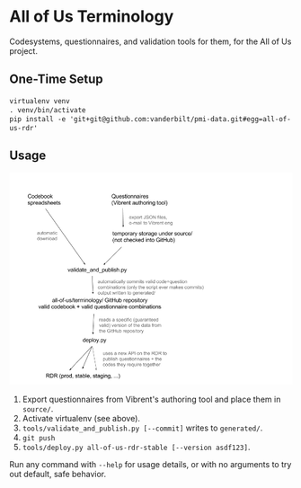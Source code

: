 # All of Us Terminology

Codesystems, questionnaires, and validation tools for them, for the All of Us
project.

## One-Time Setup

```shell
virtualenv venv
. venv/bin/activate
pip install -e 'git+git@github.com:vanderbilt/pmi-data.git#egg=all-of-us-rdr'
```

## Usage

![workflow diagram](doc/overview.png)

1.  Export questionnaires from Vibrent's authoring tool and place them in
    `source/`.
1.  Activate virtualenv (see above).
1.  `tools/validate_and_publish.py [--commit]` writes to `generated/`.
1.  `git push`
1.  `tools/deploy.py all-of-us-rdr-stable [--version asdf123]`.

Run any command with `--help` for usage details, or with no arguments to try out
default, safe behavior.
